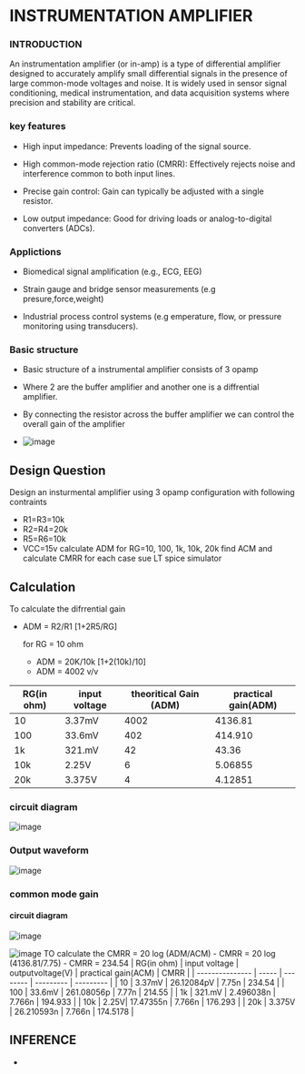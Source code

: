 # INSTRUMENTATION AMPLIFIER
### INTRODUCTION
  An instrumentation amplifier (or in-amp) is a type of differential amplifier designed to accurately amplify small differential signals in the presence of large common-mode voltages and noise. It is widely used in sensor signal conditioning, medical instrumentation, and data acquisition systems where precision and stability are critical.
  ### key features
  - High input impedance: Prevents loading of the signal source.

  - High common-mode rejection ratio (CMRR): Effectively rejects noise and interference common to both input lines.

  - Precise gain control: Gain can typically be adjusted with a single resistor.

  - Low output impedance: Good for driving loads or analog-to-digital converters (ADCs).

### Applictions
  - Biomedical signal amplification (e.g., ECG, EEG)

  - Strain gauge and bridge sensor measurements (e.g presure,force,weight)

  - Industrial process control systems (e.g emperature, flow, or pressure monitoring using transducers).

### Basic structure
  - Basic structure of a instrumental amplifier consists of 3 opamp
    
  - Where 2 are the buffer amplifier and another one is a diffrential amplifier.
    
  - By connecting the resistor across the buffer amplifier we can control the overall gain of the amplifier

  - ![image](https://github.com/user-attachments/assets/b0af7776-72ab-4a1f-a62b-aac56d33a12c)

## Design Question
Design an insturmental amplifier using 3 opamp configuration with following contraints
  - R1=R3=10k
  - R2=R4=20k
  - R5=R6=10k
  - VCC=15v
calculate ADM for RG=10, 100, 1k, 10k, 20k find ACM and calculate CMRR for each case sue LT spice simulator  

## Calculation
To calculate the difrrential gain
  - ADM = R2/R1 [1+2R5/RG]

     for RG = 10 ohm
     - ADM = 20K/10k [1+2(10k)/10]
     - ADM = 4002 v/v
    
   | RG(in ohm) | input voltage | theoritical Gain (ADM) | practical gain(ADM) |
  | --------------- | ----- | -------- | --------- | 
  | 10 | 3.37mV |	4002 | 4136.81	|   
  | 100 |	33.6mV |402 | 414.910 |  	
  | 1k | 321.mV | 42 | 43.36	|
  | 10k | 2.25V| 6 | 5.06855 |
  | 20k | 3.375V |  4 | 4.12851 |

  ### circuit diagram
![image](https://github.com/user-attachments/assets/962c1018-da3e-4c62-a63d-ad563fca0fdc)

### Output waveform

![image](https://github.com/user-attachments/assets/2a62db37-2bb0-4dce-9153-e86938637a5a)

### common mode gain 

#### circuit diagram

![image](https://github.com/user-attachments/assets/52534afb-5a62-4239-b241-6b44dc7729b7)

![image](https://github.com/user-attachments/assets/912c24c6-33a3-4bb6-86a8-bf009a5bb125)
TO calculate the CMRR = 20 log (ADM/ACM)
                 - CMRR = 20 log (4136.81/7.75)
                 - CMRR = 234.54
 | RG(in ohm) | input voltage | outputvoltage(V) | practical gain(ACM) | CMRR |
  | --------------- | ----- | -------- | --------- | --------- | 
  | 10 | 3.37mV |	26.12084pV | 7.75n	|  234.54 | 
  | 100 |	33.6mV | 261.08056p | 7.77n |  214.55 |	
  | 1k | 321.mV | 2.496038n | 7.766n	|  194.933 |
  | 10k | 2.25V| 17.47355n | 7.766n | 176.293 |
  | 20k | 3.375V |  26.210593n | 7.766n | 174.5178 |


## INFERENCE
- 




   


  
